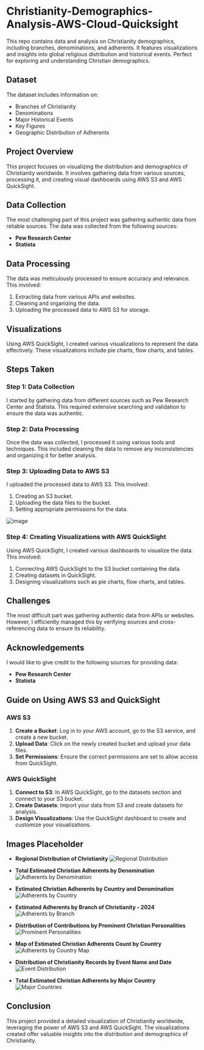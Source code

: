 # Christianity-Demographics-Analysis-AWS-Cloud-Quicksight

This repo contains data and analysis on Christianity demographics, including branches, denominations, and adherents. It features visualizations and insights into global religious distribution and historical events. Perfect for exploring and understanding Christian demographics.

## Dataset

The dataset includes information on:
- Branches of Christianity
- Denominations
- Major Historical Events
- Key Figures
- Geographic Distribution of Adherents

## Project Overview
This project focuses on visualizing the distribution and demographics of Christianity worldwide. It involves gathering data from various sources, processing it, and creating visual dashboards using AWS S3 and AWS QuickSight.

## Data Collection
The most challenging part of this project was gathering authentic data from reliable sources. The data was collected from the following sources:
- **Pew Research Center**
- **Statista**

## Data Processing
The data was meticulously processed to ensure accuracy and relevance. This involved:
1. Extracting data from various APIs and websites.
2. Cleaning and organizing the data.
3. Uploading the processed data to AWS S3 for storage.

## Visualizations
Using AWS QuickSight, I created various visualizations to represent the data effectively. These visualizations include pie charts, flow charts, and tables.

## Steps Taken

### Step 1: Data Collection
I started by gathering data from different sources such as Pew Research Center and Statista. This required extensive searching and validation to ensure the data was authentic.

### Step 2: Data Processing
Once the data was collected, I processed it using various tools and techniques. This included cleaning the data to remove any inconsistencies and organizing it for better analysis.

### Step 3: Uploading Data to AWS S3
I uploaded the processed data to AWS S3. This involved:
1. Creating an S3 bucket.
2. Uploading the data files to the bucket.
3. Setting appropriate permissions for the data.

![image](https://github.com/user-attachments/assets/6144d279-bb9c-4cbe-8dda-46fc94dbbf31)

### Step 4: Creating Visualizations with AWS QuickSight
Using AWS QuickSight, I created various dashboards to visualize the data. This involved:
1. Connecting AWS QuickSight to the S3 bucket containing the data.
2. Creating datasets in QuickSight.
3. Designing visualizations such as pie charts, flow charts, and tables.

## Challenges
The most difficult part was gathering authentic data from APIs or websites. However, I efficiently managed this by verifying sources and cross-referencing data to ensure its reliability.

## Acknowledgements
I would like to give credit to the following sources for providing data:
- **Pew Research Center**
- **Statista**

## Guide on Using AWS S3 and QuickSight

### AWS S3
1. **Create a Bucket**: Log in to your AWS account, go to the S3 service, and create a new bucket.
2. **Upload Data**: Click on the newly created bucket and upload your data files.
3. **Set Permissions**: Ensure the correct permissions are set to allow access from QuickSight.

### AWS QuickSight
1. **Connect to S3**: In AWS QuickSight, go to the datasets section and connect to your S3 bucket.
2. **Create Datasets**: Import your data from S3 and create datasets for analysis.
3. **Design Visualizations**: Use the QuickSight dashboard to create and customize your visualizations.

## Images Placeholder
- **Regional Distribution of Christianity**
  ![Regional Distribution](path/to/regional_distribution.png)

- **Total Estimated Christian Adherents by Denomination**
  ![Adherents by Denomination](path/to/denomination_distribution.png)

- **Estimated Christian Adherents by Country and Denomination**
  ![Adherents by Country](path/to/country_distribution.png)

- **Estimated Adherents by Branch of Christianity - 2024**
  ![Adherents by Branch](path/to/branch_distribution.png)

- **Distribution of Contributions by Prominent Christian Personalities**
  ![Prominent Personalities](path/to/prominent_personalities.png)

- **Map of Estimated Christian Adherents Count by Country**
  ![Adherents by Country Map](path/to/country_map.png)

- **Distribution of Christianity Records by Event Name and Date**
  ![Event Distribution](path/to/event_distribution.png)

- **Total Estimated Christian Adherents by Major Country**
  ![Major Countries](path/to/major_countries.png)


## Conclusion
This project provided a detailed visualization of Christianity worldwide, leveraging the power of AWS S3 and AWS QuickSight. The visualizations created offer valuable insights into the distribution and demographics of Christianity.



